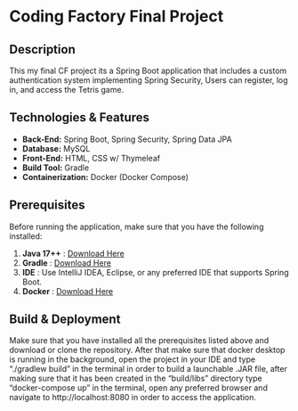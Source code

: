 # Coding Factory Final Project

## Description

This my final CF project its a Spring Boot application that includes a custom authentication system implementing Spring Security, Users can register, log in, and access the Tetris game. 

## Technologies & Features

- **Back-End:** Spring Boot, Spring Security, Spring Data JPA  
- **Database:** MySQL  
- **Front-End:** HTML, CSS w/ Thymeleaf  
- **Build Tool:** Gradle  
- **Containerization:** Docker (Docker Compose)

## Prerequisites

Before running the application, make sure that you have the following installed:

1. **Java 17++** : [Download Here](https://docs.aws.amazon.com/corretto/latest/corretto-17-ug/downloads-list.html)  
2. **Gradle** : [Download Here](https://gradle.org/releases/)  
3. **IDE** : Use IntelliJ IDEA, Eclipse, or any preferred IDE that supports Spring Boot.  
4. **Docker** : [Download Here](https://www.docker.com/get-started)  

## Build & Deployment

Make sure that you have installed all the prerequisites listed above and download or clone the repository.
After that make sure that docker desktop is running in the background, open the project in your IDE and type “./gradlew build” in the terminal in order to build a launchable .JAR file, after making sure that it has been created in the “build/libs” directory type “docker-compose up” in the terminal, open any preferred browser and navigate to http://localhost:8080 in order to access the application. 
